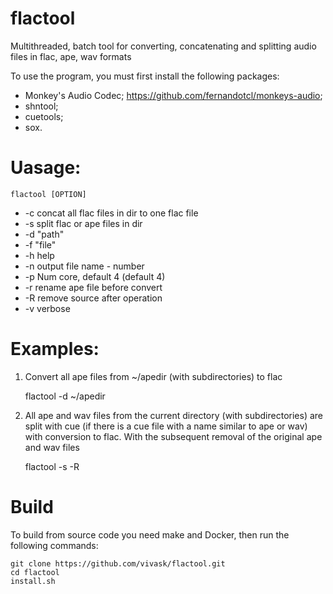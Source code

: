 # flactool

Multithreaded, batch tool for converting, concatenating and splitting audio files in flac, ape, wav formats


To use the program, you must first install the following packages:
- Monkey's Audio Codec; https://github.com/fernandotcl/monkeys-audio;
- shntool;
- cuetools;
- sox.

# Uasage:

    flactool [OPTION] 
-  -c concat all flac files in dir to one flac file
-  -s split flac or ape files in dir
-  -d "path"
-  -f "file"
-  -h help
-  -n output file name - number
-  -p Num core, default 4 (default 4)
-  -r rename ape file before convert
-  -R remove source after operation
-  -v verbose

# Examples:
1. Convert all ape files from ~/apedir (with subdirectories) to flac

    flactool -d ~/apedir 

2. All ape and wav files from the current directory (with subdirectories) are split with cue (if there is a cue file with a name similar to ape or wav) with conversion to flac. With the subsequent removal of the original ape and wav files

    flactool -s -R

# Build 
To build from source code you need make and Docker, then run the following commands:

    git clone https://github.com/vivask/flactool.git
    cd flactool
    install.sh